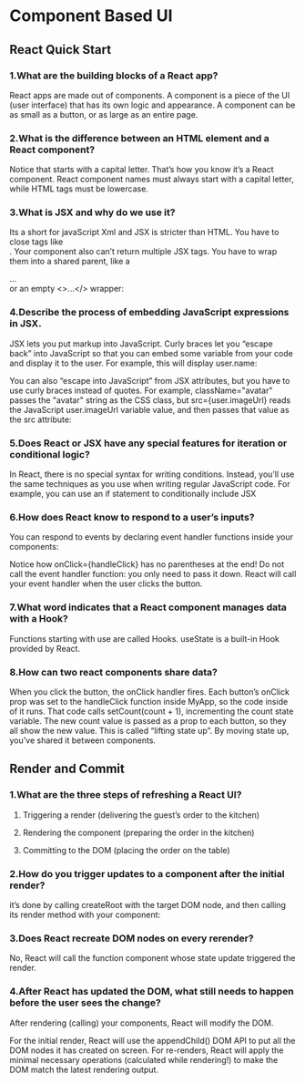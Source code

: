 # Component Based UI

## React Quick Start

### 1.What are the building blocks of a React app?

React apps are made out of components. A component is a piece of the UI (user interface) that has its own logic and appearance. A component can be as small as a button, or as large as an entire page.

### 2.What is the difference between an HTML element and a React component?

Notice that <MyButton /> starts with a capital letter. That’s how you know it’s a React component. React component names must always start with a capital letter, while HTML tags must be lowercase.

### 3.What is JSX and why do we use it?

Its a short for javaScript Xml and JSX is stricter than HTML. You have to close tags like <br />. Your component also can’t return multiple JSX tags. You have to wrap them into a shared parent, like a <div>...</div> or an empty <>...</> wrapper:

### 4.Describe the process of embedding JavaScript expressions in JSX.

JSX lets you put markup into JavaScript. Curly braces let you “escape back” into JavaScript so that you can embed some variable from your code and display it to the user. For example, this will display user.name:

You can also “escape into JavaScript” from JSX attributes, but you have to use curly braces instead of quotes. For example, className="avatar" passes the "avatar" string as the CSS class, but src={user.imageUrl} reads the JavaScript user.imageUrl variable value, and then passes that value as the src attribute:

### 5.Does React or JSX have any special features for iteration or conditional logic?

In React, there is no special syntax for writing conditions. Instead, you’ll use the same techniques as you use when writing regular JavaScript code. For example, you can use an if statement to conditionally include JSX

### 6.How does React know to respond to a user’s inputs?

You can respond to events by declaring event handler functions inside your components:

Notice how onClick={handleClick} has no parentheses at the end! Do not call the event handler function: you only need to pass it down. React will call your event handler when the user clicks the button.

### 7.What word indicates that a React component manages data with a Hook?

Functions starting with use are called Hooks. useState is a built-in Hook provided by React.

### 8.How can two react components share data?

When you click the button, the onClick handler fires. Each button’s onClick prop was set to the handleClick function inside MyApp, so the code inside of it runs. That code calls setCount(count + 1), incrementing the count state variable. The new count value is passed as a prop to each button, so they all show the new value. This is called “lifting state up”. By moving state up, you’ve shared it between components.

## Render and Commit

### 1.What are the three steps of refreshing a React UI?

1. Triggering a render (delivering the guest’s order to the kitchen)

2. Rendering the component (preparing the order in the kitchen)

3. Committing to the DOM (placing the order on the table)

### 2.How do you trigger updates to a component after the initial render?

it’s done by calling createRoot with the target DOM node, and then calling its render method with your component:

### 3.Does React recreate DOM nodes on every rerender?

No, React will call the function component whose state update triggered the render.

### 4.After React has updated the DOM, what still needs to happen before the user sees the change?

After rendering (calling) your components, React will modify the DOM.

For the initial render, React will use the appendChild() DOM API to put all the DOM nodes it has created on screen.
For re-renders, React will apply the minimal necessary operations (calculated while rendering!) to make the DOM match the latest rendering output.